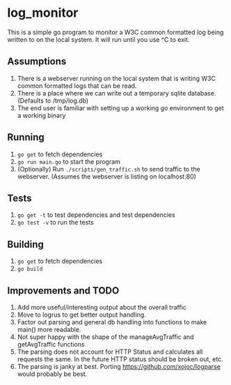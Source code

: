 # log_monitor

This is a simple go program to monitor a W3C common formatted log being written to on the local system. It will run until you use ^C to exit.

## Assumptions

1. There is a webserver running on the local system that is writing W3C common formatted logs that can be read.
2. There is a place where we can write out a temporary sqlite database. (Defaults to /tmp/log.db)
3. The end user is familiar with setting up a working go environment to get a working binary

## Running

1. `go get` to fetch dependencies
2. `go run main.go` to start the program
3. (Optionally) Run `./scripts/gen_traffic.sh` to send traffic to the webserver. (Assumes the webserver is listing on localhost:80)

## Tests

1. `go get -t` to test dependencies and test dependencies
2. `go test -v` to run the tests

## Building
1. `go get` to fetch dependencies
2. `go build`

## Improvements and TODO

1. Add more useful/interesting output about the overall traffic
2. Move to logrus to get better output handling.
3. Factor out parsing and general db handling into functions to make main() more readable.
4. Not super happy with the shape of the manageAvgTraffic and getAvgTraffic functions
5. The parsing does not account for HTTP Status and calculates all requests the same. In the future HTTP status should be broken out, etc.
6. The parsing is janky at best. Porting https://github.com/xojoc/logparse would probably be best.

